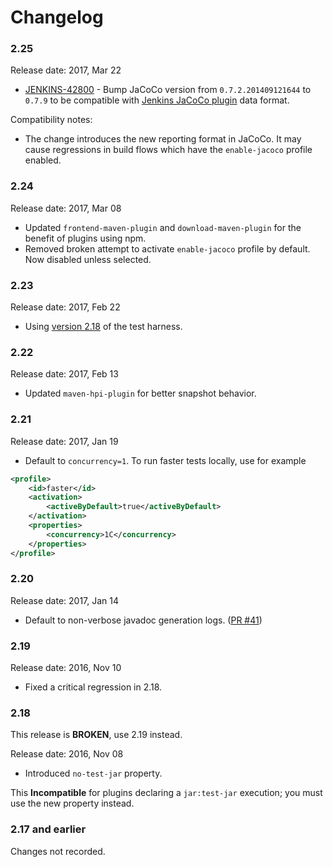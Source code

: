 Changelog
====

### 2.25

Release date: 2017, Mar 22

* [JENKINS-42800](https://issues.jenkins-ci.org/browse/JENKINS-42800) - 
Bump JaCoCo version from `0.7.2.201409121644` to `0.7.9` to be compatible with [Jenkins JaCoCo plugin](https://plugins.jenkins.io/jacoco) data format.

Compatibility notes:
* The change introduces the new reporting format in JaCoCo. 
It may cause regressions in build flows which have the `enable-jacoco` profile enabled.

### 2.24

Release date: 2017, Mar 08

* Updated `frontend-maven-plugin` and `download-maven-plugin` for the benefit of plugins using npm.
* Removed broken attempt to activate `enable-jacoco` profile by default. Now disabled unless selected.

### 2.23

Release date: 2017, Feb 22

* Using [version 2.18](https://github.com/jenkinsci/jenkins-test-harness#218-2016-dec-20) of the test harness.

### 2.22

Release date: 2017, Feb 13

* Updated `maven-hpi-plugin` for better snapshot behavior.

### 2.21

Release date: 2017, Jan 19

* Default to `concurrency=1`. To run faster tests locally, use for example
```xml
<profile>
    <id>faster</id>
    <activation>
        <activeByDefault>true</activeByDefault>
    </activation>
    <properties>
        <concurrency>1C</concurrency>
    </properties>
</profile>
```

### 2.20

Release date: 2017, Jan 14

* Default to non-verbose javadoc generation logs.
([PR #41](https://github.com/jenkinsci/plugin-pom/pull/41))

### 2.19

Release date: 2016, Nov 10

* Fixed a critical regression in 2.18.

### 2.18

This release is **BROKEN**, use 2.19 instead.

Release date: 2016, Nov 08

* Introduced `no-test-jar` property. 

This **Incompatible** for plugins declaring a `jar:test-jar` execution; you must use the new property instead.

### 2.17 and earlier

Changes not recorded.

